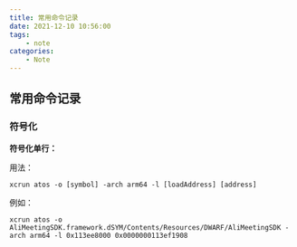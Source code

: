 ```yaml
---
title: 常用命令记录
date: 2021-12-10 10:56:00
tags:
    - note
categories:
    - Note
---
```


## 常用命令记录

### 符号化

**符号化单行：**

用法：
```
xcrun atos -o [symbol] -arch arm64 -l [loadAddress] [address]
```

例如：
```
xcrun atos -o AliMeetingSDK.framework.dSYM/Contents/Resources/DWARF/AliMeetingSDK -arch arm64 -l 0x113ee8000 0x0000000113ef1908
```

